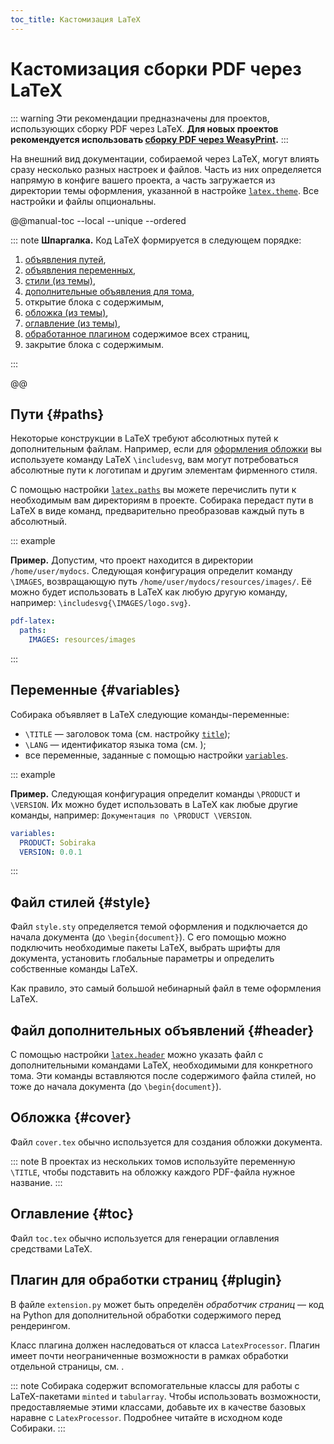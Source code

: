 ```yaml
---
toc_title: Кастомизация LaTeX
---
```


# Кастомизация сборки PDF через LaTeX

::: warning
Эти рекомендации предназначены для проектов, использующих сборку PDF через LaTeX.
**Для новых проектов рекомендуется использовать [сборку PDF через WeasyPrint](weasyprint.md).**
:::

На внешний вид документации, собираемой через LaTeX, могут влиять сразу несколько разных настроек и файлов. Часть из них определяется напрямую в конфиге вашего проекта, а часть загружается из директории темы оформления, указанной в настройке [`latex.theme`](../reference/configuration.md#latex.theme). Все настройки и файлы опциональны.

@@manual-toc --local --unique --ordered

::: note
**Шпаргалка.** Код LaTeX формируется в следующем порядке:

1. [объявления путей](#paths),
1. [объявления переменных](#variables),
1. [стили (из темы)](#style),
1. [дополнительные объявления для тома](#header),
1. открытие блока с содержимым,
1. [обложка (из темы)](#cover),
1. [оглавление (из темы)](#toc),
1. [обработанное плагином](#plugin) содержимое всех страниц,
1. закрытие блока с содержимым.

:::

@@

## Пути {#paths}

Некоторые конструкции в LaTeX требуют абсолютных путей к дополнительным файлам. Например, если для [оформления обложки](#cover) вы используете команду LaTeX `\includesvg`, вам могут потребоваться абсолютные пути к логотипам и другим элементам фирменного стиля.

С помощью настройки [`latex.paths`](../reference/configuration.md#latex.paths) вы можете перечислить пути к необходимым вам директориям в проекте. Собирака передаст пути в LaTeX в виде команд, предварительно преобразовав каждый путь в абсолютный.

::: example

**Пример.** Допустим, что проект находится в директории `/home/user/mydocs`. Следующая конфигурация определит команду `\IMAGES`, возвращающую путь `/home/user/mydocs/resources/images/`. Её можно будет использовать в LaTeX как любую другую команду, например: `\includesvg{\IMAGES/logo.svg}`.

```yaml
pdf-latex:
  paths:
    IMAGES: resources/images
```

:::

## Переменные {#variables}

Собирака объявляет в LaTeX следующие команды-переменные:

- `\TITLE` — заголовок тома (см. настройку [`title`](../reference/configuration.md#title));
- `\LANG` — идентификатор языка тома (см. [](../overview/multilang.md));
- все переменные, заданные с помощью настройки [`variables`](../reference/configuration.md#variables).

::: example

**Пример.** Следующая конфигурация определит команды `\PRODUCT` и `\VERSION`. Их можно будет использовать в LaTeX как любые другие команды, например: `Документация по \PRODUCT \VERSION`.

```yaml
variables:
  PRODUCT: Sobiraka
  VERSION: 0.0.1
```

:::

## Файл стилей {#style}

Файл `style.sty` определяется темой оформления и подключается до начала документа (до `\begin{document}`). С его помощью можно подключить необходимые пакеты LaTeX, выбрать шрифты для документа, установить глобальные параметры и определить собственные команды LaTeX.

Как правило, это самый большой небинарный файл в теме оформления LaTeX.

## Файл дополнительных объявлений {#header}

С помощью настройки [`latex.header`](../reference/configuration.md#latex.header) можно указать файл с дополнительными командами LaTeX, необходимыми для конкретного тома. Эти команды вставляются после содержимого файла стилей, но тоже до начала документа (до `\begin{document}`).

## Обложка {#cover}

Файл `cover.tex` обычно используется для создания обложки документа.

::: note
В проектах из нескольких томов используйте переменную `\TITLE`, чтобы подставить на обложку каждого PDF-файла нужное название.
:::

## Оглавление {#toc}

Файл `toc.tex` обычно используется для генерации оглавления средствами LaTeX.

## Плагин для обработки страниц {#plugin}

В файле `extension.py` может быть определён _обработчик страниц_ — код на Python для дополнительной обработки содержимого перед рендерингом.

Класс плагина должен наследоваться от класса `LatexProcessor`. Плагин имеет почти неограниченные возможности в рамках обработки отдельной страницы, см. [](../reference/processor-api.md).

::: note
Собирака содержит вспомогательные классы для работы с LaTeX-пакетами `minted` и `tabularray`. Чтобы использовать возможности, предоставляемые этими классами, добавьте их в качестве базовых наравне с `LatexProcessor`. Подробнее читайте в исходном коде Собираки.
:::